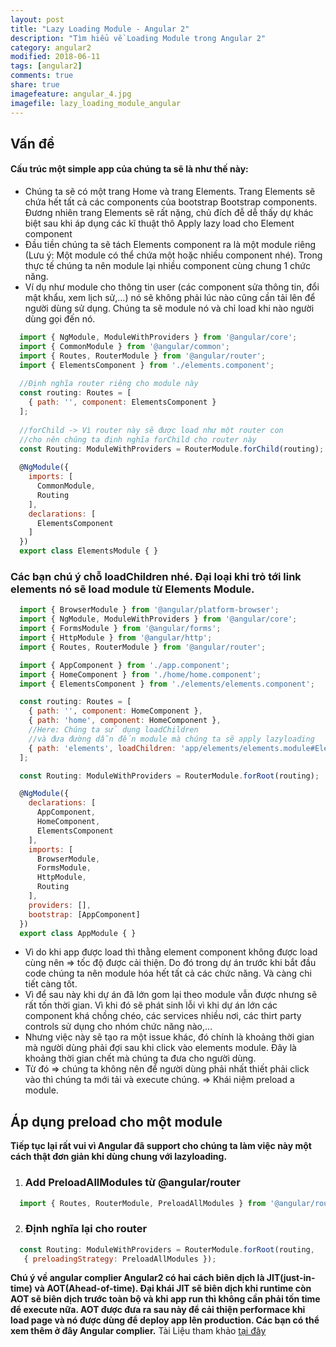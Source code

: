 ```yaml
---
layout: post
title: "Lazy Loading Module - Angular 2"
description: "Tìm hiểu về Loading Module trong Angular 2"
category: angular2
modified: 2018-06-11
tags: [angular2]
comments: true
share: true
imagefeature: angular_4.jpg
imagefile: lazy_loading_module_angular
---
```


## Vấn đề
#### Cấu trúc một simple app của chúng ta sẽ là như thế này:

* Chúng ta sẽ có một trang Home và trang Elements. Trang Elements sẽ chứa hết tất cả các components của bootstrap Bootstrap components. Đương nhiên trang Elements sẽ rất nặng, chủ đích đễ dễ thấy dự khác biệt sau khi áp dụng các kĩ thuật thô Apply lazy load cho Element component
* Đầu tiền chúng ta sẽ tách Elements component ra là một module riêng (Lưu ý: Một module có thể chứa một hoặc nhiều component nhé). Trong thực tế chúng ta nên module lại nhiều component cùng chung 1 chức năng.
* Ví dụ như module cho thông tin user (các component sửa thông tin, đổi mật khẩu, xem lịch sử,…) nó sẽ không phải lúc nào cũng cần tải lên để người dùng sử dụng. Chúng ta sẽ module nó và chỉ load khi nào người dùng gọi đến nó.

```javascript
  import { NgModule, ModuleWithProviders } from '@angular/core';
  import { CommonModule } from '@angular/common';
  import { Routes, RouterModule } from '@angular/router';
  import { ElementsComponent } from './elements.component';
  
  //Định nghĩa router riêng cho module này
  const routing: Routes = [
    { path: '', component: ElementsComponent }
  ];
  
  //forChild -> Vì router này sẽ được load như một router con
  //cho nên chúng ta định nghĩa forChild cho router này
  const Routing: ModuleWithProviders = RouterModule.forChild(routing);
  
  @NgModule({
    imports: [
      CommonModule,
      Routing
    ],
    declarations: [
      ElementsComponent
    ]
  })
  export class ElementsModule { }
```

### Các bạn chú ý chỗ loadChildren nhé. Đại loại khi trỏ tới link elements nó sẽ load module từ Elements Module.

```javascript
  import { BrowserModule } from '@angular/platform-browser';
  import { NgModule, ModuleWithProviders } from '@angular/core';
  import { FormsModule } from '@angular/forms';
  import { HttpModule } from '@angular/http';
  import { Routes, RouterModule } from '@angular/router';

  import { AppComponent } from './app.component';
  import { HomeComponent } from './home/home.component';
  import { ElementsComponent } from './elements/elements.component';

  const routing: Routes = [
    { path: '', component: HomeComponent },
    { path: 'home', component: HomeComponent },
    //Here: Chúng ta sử dụng loadChildren
    //và đưa đường dẫn đến module mà chúng ta sẽ apply lazyloading
    { path: 'elements', loadChildren: 'app/elements/elements.module#ElementsModule' }
  ];

  const Routing: ModuleWithProviders = RouterModule.forRoot(routing);

  @NgModule({
    declarations: [
      AppComponent,
      HomeComponent,
      ElementsComponent
    ],
    imports: [
      BrowserModule,
      FormsModule,
      HttpModule,
      Routing
    ],
    providers: [],
    bootstrap: [AppComponent]
  })
  export class AppModule { }
```

* Vì do khi app được load thì thằng element component không được load cùng nên => tốc độ được cải thiện. Do đó trong dự án trước khi bắt đầu code chúng ta nên module hóa hết tất cả các chức năng. Và càng chi tiết càng tốt.
* Vì để sau này khi dự án đã lớn gom lại theo module vẫn được nhưng sẽ rất tốn thời gian. Vì khi đó sẽ phát sinh lỗi vì khi dự án lớn các component khá chồng chéo, các services nhiều nơi, các thirt party controls sử dụng cho nhóm chức năng nào,…
* Nhưng việc này sẽ tạo ra một issue khác, đó chính là khoảng thời gian mà người dùng phải đợi sau khi click vào elements module. Đây là khoảng thời gian chết mà chúng ta đưa cho người dùng.
* Từ đó => chúng ta không nên để người dùng phải nhất thiết phải click vào thì chúng ta mới tải và execute chúng. => Khái niệm preload a module.
## Áp dụng preload cho một module

**Tiếp tục lại rất vui vì Angular đã support cho chúng ta làm việc này một cách thật đơn giản khi dùng chung với lazyloading.**

1. ### Add PreloadAllModules từ @angular/router

```javascript
  import { Routes, RouterModule, PreloadAllModules } from '@angular/router';
```

2. ### Định nghĩa lại cho router
```javascript
  const Routing: ModuleWithProviders = RouterModule.forRoot(routing,
   { preloadingStrategy: PreloadAllModules });
```

**Chú ý về angular complier Angular2 có hai cách biên dịch là JIT(just-in-time) và AOT(Ahead-of-time). Đại khái JIT sẽ biên dịch khi runtime còn AOT sẽ biên dịch trước toàn bộ và khi app run thì không cần phải tốn time để execute nữa. AOT được đưa ra sau này để cải thiện performace khi load page và nó được dùng để deploy app lên production. Các bạn có thể xem thêm ở đây Angular complier.**
Tài Liệu tham khảo [tại đây](https://angular-2-training-book.rangle.io/handout/modules/lazy-loading-module.html)
